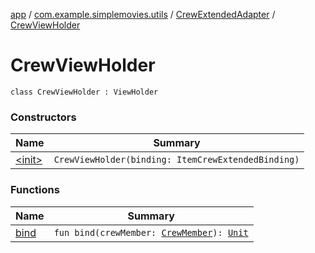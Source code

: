 [app](../../../index.md) / [com.example.simplemovies.utils](../../index.md) / [CrewExtendedAdapter](../index.md) / [CrewViewHolder](./index.md)

# CrewViewHolder

`class CrewViewHolder : ViewHolder`

### Constructors

| Name | Summary |
|---|---|
| [&lt;init&gt;](-init-.md) | `CrewViewHolder(binding: ItemCrewExtendedBinding)` |

### Functions

| Name | Summary |
|---|---|
| [bind](bind.md) | `fun bind(crewMember: `[`CrewMember`](../../../com.example.simplemovies.domain/-crew-member/index.md)`): `[`Unit`](https://kotlinlang.org/api/latest/jvm/stdlib/kotlin/-unit/index.html) |

